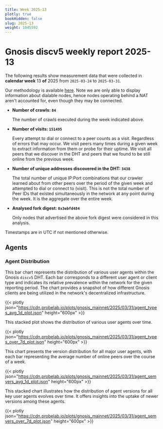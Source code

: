 ```yaml
---
title: Week 2025-13
plotly: true
bookHidden: false
slug: 2025-13
weight: 1045592
---
```


# Gnosis discv5 weekly report 2025-13

The following results show measurement data that were collected in **calendar week** 13 **of** 2025 from `2025-03-24` to `2025-03-31`.

Our methodology is available [here](../methodology). Note we are only able to display information about dialable nodes, hence nodes operating behind a NAT aren't accounted for, even though they may be connected.

- **Number of crawls: `84`**
  
  The number of crawls executed during the week indicated above.

- **Number of visits: `151495`**

  Every attempt to dial or connect to a peer counts as a visit. Regardless of errors that may occur. We visit peers many times during a given week to extract information from them or probe for their uptime. We visit all peers that we discover in the DHT and peers that we found to be still online from the previous week.

- **Number of unique addresses discovered in the DHT: `3438`**

  The total number of unique IP:Port combinations that our crawler learned about from other peers over the period of the given week and attempted to dial or connect to (visit). This is not the total number of Peer IDs that existed simultaneously in the network at any point during the week. It is the aggregate over the entire week.

- **Analysed fork digest: `0x3ebfd484`**
  
  Only nodes that advertised the above fork digest were considered in this analysis.

Timestamps are in UTC if not mentioned otherwise.

## Agents

### Agent Distribution

This bar chart represents the distribution of various user agents within the Gnosis `discv5` DHT. Each bar corresponds to a different user agent or client type and indicates its relative prevalence within the network for the given reporting period. The chart provides a snapshot of how different Gnosis clients are being utilized in the network's decentralized infrastructure.

{{< plotly json="https://cdn.probelab.io/plots/gnosis_mainnet/2025/03/31/agent_types_avg_1d_plot.json" height="600px" >}}

This stacked plot shows the distribution of various user agents over time.

{{< plotly json="https://cdn.probelab.io/plots/gnosis_mainnet/2025/03/31/agent_types_over_7d_plot.json" height="600px" >}}

This chart presents the version distribution for all major user agents, with each bar representing the average number of online peers over the course of a week.

{{< plotly json="https://cdn.probelab.io/plots/gnosis_mainnet/2025/03/31/agent_semvers_avg_1d_plot.json" height="600px" >}}

This stacked chart illustrates how the distribution of agent versions for all key user agents evolves over time. It offers insights into the uptake of newer versions among these agents.

{{< plotly json="https://cdn.probelab.io/plots/gnosis_mainnet/2025/03/31/agent_semvers_over_7d_plot.json" height="600px" >}}

[//]: # (## Protocols)

[//]: # ()
[//]: # (This plot illustrates the evolving count of nodes supporting each of the listed protocols over time for the different user agents. The identification of supported protocols relies on the [libp2p identify protocol]&#40;https://github.com/libp2p/specs/tree/master/identify&#41;.)

[//]: # ()
[//]: # ({{< plotly json="https://cdn.probelab.io/plots/gnosis_mainnet/2025/03/31/protocols_support_plot.json" height="600px" >}})

[//]: # ()
[//]: # (## Quic support)

[//]: # ()
[//]: # (This stacked chart illustrates `quic` support for Gnosis beacon nodes over time, broken down by user agent.)

[//]: # ()
[//]: # ({{< plotly json="https://cdn.probelab.io/plots/gnosis_mainnet/2025/03/31/quic_support_plot.json" height="600px" >}})

[//]: # ()
[//]: # (## Geolocation)

[//]: # ()
[//]: # (Geographical data is sourced from a leading IP Geolocation provider, which maps IP addresses to corresponding countries.)

[//]: # ()
[//]: # (This bar plot illustrates the distribution of observed beacon nodes across different countries.)

[//]: # ()
[//]: # ()
[//]: # (<!-- TODO: Change the plot name -->)

[//]: # ({{< plotly json="https://cdn.probelab.io/plots/gnosis_mainnet/2025/03/31/geo_bars_plot.json" height="600px" >}})

[//]: # ()
[//]: # (This bar plot illustrates the distribution of observed beacon nodes across different countries, broken down for each major user agent.)

[//]: # ()
[//]: # (<!-- TODO: Change the plot name -->)

[//]: # ({{< plotly json="https://cdn.probelab.io/plots/gnosis_mainnet/2025/03/31/geo_bars_plot.json" height="600px" >}})

[//]: # ()
[//]: # (This plot displays the weekly geographical distribution of beacon nodes, categorized by country.)

[//]: # ()
[//]: # (<!-- TODO: Change the plot name -->)

[//]: # ({{< plotly json="https://cdn.probelab.io/plots/gnosis_mainnet/2025/03/31/geo_bars_plot.json" height="600px" >}})

[//]: # ()
[//]: # (This plot displays the weekly geographical distribution categorized by country, for each major user agent.)

[//]: # ()
[//]: # (<!-- TODO: Change the plot name -->)

[//]: # ({{< plotly json="https://cdn.probelab.io/plots/gnosis_mainnet/2025/03/31/geo_bars_plot.json" height="600px" >}})

[//]: # ()
[//]: # ()
[//]: # (## Cloud Providers)

[//]: # ()
[//]: # (Cloud providers data is sourced from [Udger]&#40;https://udger.com/resources/datacenter-list&#41;, which maps IP addresses to known hosting providers.)

[//]: # ()
[//]: # (### Cloud Hosting Rate)

[//]: # ()
[//]: # (This line chart displays the count of beacon nodes within the Gnosis network that are hosted on known commercial cloud providers, compared to those that are not. It tracks the distribution over a specified period, offering insights into the infrastructure preferences for node hosting.)

[//]: # ()
[//]: # (Regular analysis of this chart can reveal trends in the adoption of cloud services for beacon nodes. Such information is crucial for understanding the network's resilience and the potential reliance on cloud infrastructure.)

[//]: # ()
[//]: # (<!-- TODO: Change the plot name -->)

[//]: # ({{< plotly json="https://cdn.probelab.io/plots/gnosis_mainnet/2025/03/31/geo_bars_plot.json" height="600px" >}})

[//]: # ()
[//]: # (This line chart illustrates the number of beacon nodes within the Gnosis network, hosted by recognized commercial cloud providers, broken down by each major user agent. It provides a user agent-specific view, mirroring the approach of the previously mentioned analysis, to highlight hosting preferences across different user agents.)

[//]: # ()
[//]: # (<!-- TODO: Change the plot name -->)

[//]: # ({{< plotly json="https://cdn.probelab.io/plots/gnosis_mainnet/2025/03/31/geo_bars_plot.json" height="600px" >}})

[//]: # ()
[//]: # (This bar chart presents the weekly distribution of Gnosis beacon nodes among various cloud providers, including nodes not hosted within data centers &#40;grouped under _Non-Datacenter_&#41;.)

[//]: # ()
[//]: # (<!-- TODO: Change the plot name -->)

[//]: # ({{< plotly json="https://cdn.probelab.io/plots/gnosis_mainnet/2025/03/31/geo_bars_plot.json" height="600px" >}})

[//]: # ()
[//]: # (This bar chart showcases the weekly distribution of Gnosis beacon nodes across different cloud providers, broken down for each major user agent.)

[//]: # ()
[//]: # (<!-- TODO: Change the plot name -->)

[//]: # ({{< plotly json="https://cdn.probelab.io/plots/gnosis_mainnet/2025/03/31/geo_bars_plot.json" height="600px" >}})

[//]: # ()
[//]: # (The line chart illustrates the trends in the distribution of all Gnosis beacon nodes across cloud providers over the given time period. Note that nodes hosted outside of data centers are not included in this representation.)

[//]: # ()
[//]: # (<!-- TODO: Change the plot name -->)

[//]: # ({{< plotly json="https://cdn.probelab.io/plots/gnosis_mainnet/2025/03/31/geo_bars_plot.json" height="600px" >}})